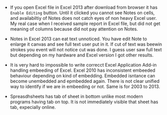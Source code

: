

- If you open Excel file in Excel 2013 after download from browser it has `Enable Editing` button. Until it clicked you cannot see Notes on cells, and availabiltiy of Notes does not catch eyes of non heavy Excel user. My real case when I received sample report in Excel file, but did not get meaning of columns because did not pay attention on Notes.

- Notes in Excel 2013 can eat text unnoticed. You have edit Note to enlarge it canvas and see full text user put in it. If cut of text was beewin strokes you event will not notice cut was done. I guess user saw full text but depending on my hardware and Excel version I got other results.

- It is very hard to impossible to write correcct Excel Application Add-in handling embeeding of Excel. Excel 2010 has inconsistent embeeded behaviour depending on kind of embedding.  Embedded isntance can become unembedded and epmbedded again. There is not clear unified way to identify if we are in embeeding or not. Same is for 2003 to 2013.

- Spreasdhsheets has tab of sheet in bottom unlike most modern programs having tab on top. It is not immediately visible that sheet has tab, expecially online.
